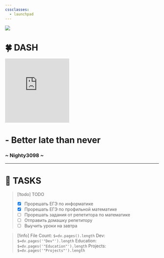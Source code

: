 ```yaml
---
cssclasses:
  - launchpad
---
```



<img src="https://github.com/Nighty3098/MY_NOTES/blob/main/obsidian-banner-2.png?raw=true" class="header_image" />





<h1 class="main_header">🍀 DASH</h1>





<div class="clock_widget"><iframe  src="https://free.timeanddate.com/clock/i9my1d0d/n375/szw210/szh210/hocfff/hbw0/cf100/hgr0/fav0/fiv0/mqc000/mqs2/mql3/mqw4/mqd70/mhc000/mhs2/mhl3/mhw4/mhd70/mmv0/hhs3/hms3/hsc00f" frameborder="0" width="210" height="210"></iframe></div>





<div class="note_2">
	<h1 class="note"> - Better late than never</h1>
	<h3 class="author">~ Nighty3098 ~</h3>
</div>


---


<h1 class="main_header">🚀 TASKS</h1>




> [!todo] TODO
> 
> - [x] Прорешать ЕГЭ по информатике
> - [x] Прорешать ЕГЭ по профильной математике
> - [ ] Прорешать задания от репетитора по математике
> - [ ] Отправить домашку репетитору
> - [ ] Выучить уроки на завтра




> [!info] 
> File Count: `$=dv.pages().length`
> Dev: `$=dv.pages('"Dev"').length`
> Education: `$=dv.pages('"Education"').length`
> Projects: `$=dv.pages('"Projects"').length`
